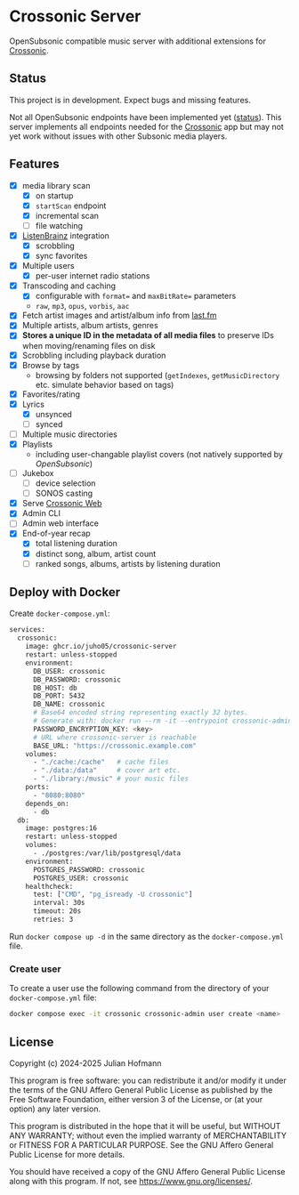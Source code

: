 # Crossonic Server

OpenSubsonic compatible music server with additional extensions for [Crossonic](https://github.com/juho05/crossonic).

## Status

This project is in development. Expect bugs and missing features.

Not all OpenSubsonic endpoints have been implemented yet ([status](./supported_endpoints.md)).
This server implements all endpoints needed for the [Crossonic](https://github.com/juho05/crossonic) app but may not yet work without issues with
other Subsonic media players.

## Features

- [x] media library scan
  - [x] on startup
  - [x] `startScan` endpoint
  - [x] incremental scan
  - [ ] file watching
- [x] [ListenBrainz](https://listenbrainz.org) integration
  - [x] scrobbling
  - [x] sync favorites
- [x] Multiple users
  - [x] per-user internet radio stations
- [x] Transcoding and caching
  - [x] configurable with `format=` and `maxBitRate=` parameters
  - `raw`, `mp3`, `opus`, `vorbis`, `aac`
- [x] Fetch artist images and artist/album info from [last.fm](https://last.fm)
- [x] Multiple artists, album artists, genres
- [x] **Stores a unique ID in the metadata of all media files** to preserve IDs when moving/renaming files on disk
- [x] Scrobbling including playback duration
- [x] Browse by tags
  - browsing by folders not supported (`getIndexes`, `getMusicDirectory` etc. simulate behavior based on tags)
- [x] Favorites/rating
- [x] Lyrics
  - [x] unsynced
  - [ ] synced
- [ ] Multiple music directories
- [x] Playlists
  - including user-changable playlist covers (not natively supported by *OpenSubsonic*)
- [ ] Jukebox
  - [ ] device selection
  - [ ] SONOS casting
- [x] Serve [Crossonic Web](https://github.com/juho05/crossonic#web)
- [x] Admin CLI
- [ ] Admin web interface
- [x] End-of-year recap
  - [x] total listening duration
  - [x] distinct song, album, artist count
  - [ ] ranked songs, albums, artists by listening duration

## Deploy with Docker

Create `docker-compose.yml`:
```bash
services:
  crossonic:
    image: ghcr.io/juho05/crossonic-server
    restart: unless-stopped
    environment:
      DB_USER: crossonic
      DB_PASSWORD: crossonic
      DB_HOST: db
      DB_PORT: 5432
      DB_NAME: crossonic
      # Base64 encoded string representing exactly 32 bytes.
      # Generate with: docker run --rm -it --entrypoint crossonic-admin ghcr.io/juho05/crossonic-server gen-encryption-key
      PASSWORD_ENCRYPTION_KEY: <key>
      # URL where crossonic-server is reachable
      BASE_URL: "https://crossonic.example.com"
    volumes:
      - "./cache:/cache"   # cache files
      - "./data:/data"     # cover art etc.
      - "./library:/music" # your music files
    ports:
      - "8080:8080"
    depends_on:
      - db
  db:
    image: postgres:16
    restart: unless-stopped
    volumes:
      - ./postgres:/var/lib/postgresql/data
    environment:
      POSTGRES_PASSWORD: crossonic
      POSTGRES_USER: crossonic
    healthcheck:
      test: ["CMD", "pg_isready -U crossonic"]
      interval: 30s
      timeout: 20s
      retries: 3
```

Run `docker compose up -d` in the same directory as the `docker-compose.yml` file.

### Create user

To create a user use the following command from the directory of your `docker-compose.yml` file:

```bash
docker compose exec -it crossonic crossonic-admin user create <name>
```

## License

Copyright (c) 2024-2025 Julian Hofmann

This program is free software: you can redistribute it and/or modify
it under the terms of the GNU Affero General Public License as published
by the Free Software Foundation, either version 3 of the License, or
(at your option) any later version.

This program is distributed in the hope that it will be useful,
but WITHOUT ANY WARRANTY; without even the implied warranty of
MERCHANTABILITY or FITNESS FOR A PARTICULAR PURPOSE.  See the
GNU Affero General Public License for more details.

You should have received a copy of the GNU Affero General Public License
along with this program.  If not, see <https://www.gnu.org/licenses/>.